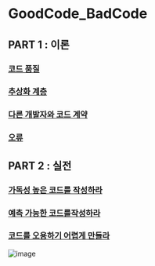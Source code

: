 # GoodCode_BadCode

## PART 1 : 이론

### [코드 품질](./part01/Chapter01.%20코드품질.md)

### [추상화 계층](./part01/Chapter02.%20추상화%20계층.md)

### [다른 개발자와 코드 계약](./part01/Chapter03.%20다른%20개발자와%20코드%20계약.md)

### [오류](./part01/Chapter04.%20오류.md)

## PART 2 : 실전

### [가독성 높은 코드를 작성하라](./part02/Chapter05.%20%EA%B0%80%EB%8F%85%EC%84%B1%20%EB%86%92%EC%9D%80%20%EC%BD%94%EB%93%9C%EB%A5%BC%20%EC%9E%91%EC%84%B1%ED%95%98%EB%9D%BC.md)

### [예측 가능한 코드를작성하라](./part02/Chapter06.%20%EC%98%88%EC%B8%A1%20%EA%B0%80%EB%8A%A5%ED%95%9C%20%EC%BD%94%EB%93%9C%EB%A5%BC%20%EC%9E%91%EC%84%B1%ED%95%98%EB%9D%BC.md)

### [코드를 오용하기 어렵게 만들라](./part02/Chapter07.%20%EC%BD%94%EB%93%9C%EB%A5%BC%20%EC%98%A4%EC%9A%A9%ED%95%98%EA%B8%B0%20%EC%96%B4%EB%A0%B5%EA%B2%8C%20%EB%A7%8C%EB%93%A4%EB%9D%BC.md)

![image](https://user-images.githubusercontent.com/40031858/224476994-5ad7758c-66a6-42fe-ae78-002e00f90dfa.png)
